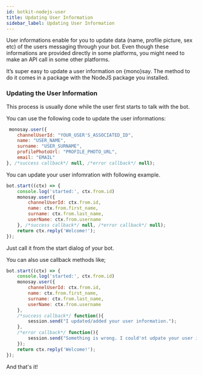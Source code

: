 ```yaml
---
id: botkit-nodejs-user
title: Updating User Information
sidebar_label: Updating User Information
---
```


<div class="intro">

<i class="fas fa-info-circle"></i> User informations enable for you to update data (name, profile picture, sex etc) of the users messaging through your bot. Even though these informations are provided directly in some platforms, you might need to make an API call in some other platforms.

It’s super easy to update a user information on {mono}say. The method to do it comes in a package with the NodeJS package you installed.

</div>

### Updating the User Information

This process is usually done while the user first starts to talk with the bot.

You can use the following code to update the user informations:

<div class="browser-mockup">

```javascript
 monosay.user({
    channelUserId: "YOUR_USER'S_ASSOCIATED_ID",
    name: "USER_NAME",
    surname: "USER_SURNAME",
    profilePhotoUrl: "PROFILE_PHOTO_URL",
    email: "EMAIL"
}, /*success callback*/ null, /*error callback*/ null);
```

</div>

You can update your user infomration with following example.

<div class="browser-mockup">

```javascript
bot.start((ctx) => {
    console.log('started:', ctx.from.id)
    monosay.user({
        channelUserId: ctx.from.id,
        name: ctx.from.first_name,
        surname: ctx.from.last_name,
        userName: ctx.from.username
    }, /*success callback*/ null, /*error callback*/ null);
    return ctx.reply('Welcome!');
});
```

</div>

Just call it from the start dialog of your bot.

You can also use callback methods like;

<div class="browser-mockup">

```javascript
bot.start((ctx) => {
    console.log('started:', ctx.from.id)
    monosay.user({
        channelUserId: ctx.from.id,
        name: ctx.from.first_name,
        surname: ctx.from.last_name,
        userName: ctx.from.username
    }, 
    /*success callback*/ function(){
        session.send("I updated/added your user information.");
    }, 
    /*error callback*/ function(){
        session.send("Something is wrong. I could'nt udpate your user information.");
    });
    return ctx.reply('Welcome!');
});
```

</div>

And that's it!